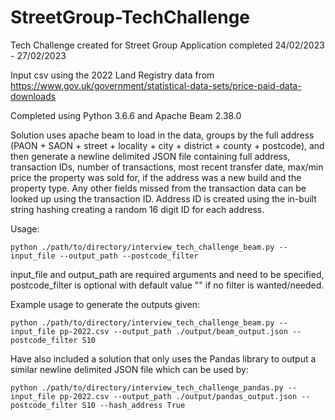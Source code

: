 # StreetGroup-TechChallenge
Tech Challenge created for Street Group Application completed 24/02/2023 - 27/02/2023

Input csv using the 2022 Land Registry data from https://www.gov.uk/government/statistical-data-sets/price-paid-data-downloads

Completed using Python 3.6.6 and Apache Beam 2.38.0

Solution uses apache beam to load in the data, groups by the full address (PAON + SAON + street + locality + city + district + county + postcode), and then generate a newline delimited JSON file containing full address, transaction IDs, number of transactions, most recent transfer date, max/min price the property was sold for, if the address was a new build and the property type. Any other fields missed from the transaction data can be looked up using the transaction ID. Address ID is created using the in-built string hashing creating a random 16 digit ID for each address.

Usage:

```python ./path/to/directory/interview_tech_challenge_beam.py --input_file --output_path --postcode_filter```

input_file and output_path are required arguments and need to be specified, postcode_filter is optional with default value "" if no filter is wanted/needed.

Example usage to generate the outputs given:

```python ./path/to/directory/interview_tech_challenge_beam.py --input_file pp-2022.csv --output_path ./output/beam_output.json --postcode_filter S10```

Have also included a solution that only uses the Pandas library to output a similar newline delimited JSON file which can be used by:

```python ./path/to/directory/interview_tech_challenge_pandas.py --input_file pp-2022.csv --output_path ./output/pandas_output.json --postcode_filter S10 --hash_address True```
